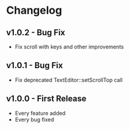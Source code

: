 # Changelog

## v1.0.2 - Bug Fix

* Fix scroll with keys and other improvements

## v1.0.1 - Bug Fix

* Fix deprecated TextEditor::setScrollTop call

## v1.0.0 - First Release

* Every feature added
* Every bug fixed
